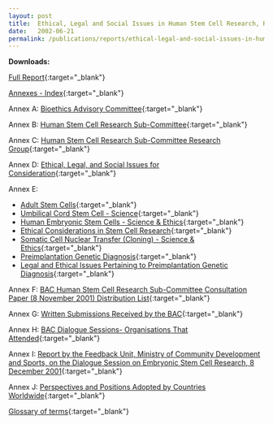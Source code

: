 ```yaml
---
layout: post
title:  Ethical, Legal and Social Issues in Human Stem Cell Research, Reproductive and Therapeutic Cloning
date:   2002-06-21
permalink: /publications/reports/ethical-legal-and-social-issues-in-human-stem-cell-research-reproductive-and-therapeutic-cloning
---
```


**Downloads:**

[Full Report](/files/publications/reports/ethical-legal-and-social-issues-in-human-stem-cell-research-reproduction-full-report.pdf){:target="_blank"}

[Annexes - Index](/files/publications/reports/ethical-legal-and-social-issues-in-human-stem-cell-research-reproduction-full-report-annex.pdf){:target="_blank"}

Annex A: [Bioethics Advisory Committee](/files/publications/reports/ethical-legal-and-social-issues-in-human-stem-cell-research-reproduction-full-report-annex-a.pdf){:target="_blank"}

Annex B: [Human Stem Cell Research Sub-Committee](/files/publications/reports/ethical-legal-and-social-issues-in-human-stem-cell-research-reproduction-full-report-annex-b.pdf){:target="_blank"}

Annex C: [Human Stem Cell Research Sub-Committee Research Group](/files/publications/reports/ethical-legal-and-social-issues-in-human-stem-cell-research-reproduction-full-report-annex-c.pdf){:target="_blank"}

Annex D: [Ethical, Legal, and Social Issues for Consideration](/files/publications/reports/ethical-legal-and-social-issues-in-human-stem-cell-research-reproduction-full-report-annex-d.pdf){:target="_blank"}

Annex E:
- [Adult Stem Cells](/files/publications/reports/ethical-legal-and-social-issues-in-human-stem-cell-research-reproduction-full-report-annex-e-1.pdf){:target="_blank"}
- [Umbilical Cord Stem Cell - Science](/files/publications/reports/ethical-legal-and-social-issues-in-human-stem-cell-research-reproduction-full-report-annex-e-2.pdf){:target="_blank"}
- [Human Embryonic Stem Cells - Science & Ethics](/files/publications/reports/ethical-legal-and-social-issues-in-human-stem-cell-research-reproduction-full-report-annex-e-3.pdf){:target="_blank"}
- [Ethical Considerations in Stem Cell Research](/files/publications/reports/ethical-legal-and-social-issues-in-human-stem-cell-research-reproduction-full-report-annex-e-4.pdf){:target="_blank"}
- [Somatic Cell Nuclear Transfer (Cloning) - Science & Ethics](/files/publications/reports/ethical-legal-and-social-issues-in-human-stem-cell-research-reproduction-full-report-annex-e-5.pdf){:target="_blank"}
- [Preimplantation Genetic Diagnosis](/files/publications/reports/ethical-legal-and-social-issues-in-human-stem-cell-research-reproduction-full-report-annex-6.pdf){:target="_blank"}
- [Legal and Ethical Issues Pertaining to Preimplantation Genetic Diagnosis](/files/publications/reports/ethical-legal-and-social-issues-in-human-stem-cell-research-reproduction-full-report-annex-7.pdf){:target="_blank"}

Annex F: [BAC Human Stem Cell Research Sub-Committee Consultation Paper (8 November 2001) Distribution List](/files/publications/reports/ethical-legal-and-social-issues-in-human-stem-cell-research-reproduction-full-report-annex-f.pdf){:target="_blank"}

Annex G: [Written Submissions Received by the BAC](/files/publications/reports/ethical-legal-and-social-issues-in-human-stem-cell-research-reproduction-full-report-annex-g.pdf){:target="_blank"}

Annex H: [BAC Dialogue Sessions- Organisations That Attended](/files/publications/reports/ethical-legal-and-social-issues-in-human-stem-cell-research-reproduction-full-report-annex-h.pdf){:target="_blank"}

Annex I: [Report by the Feedback Unit, Ministry of Community Development and Sports, on the Dialogue Session on Embryonic Stem Cell Research, 8 December 2001](/files/publications/reports/ethical-legal-and-social-issues-in-human-stem-cell-research-reproduction-full-report-annex-i.pdf){:target="_blank"}

Annex J: [Perspectives and Positions Adopted by Countries Worldwide](/files/publications/reports/ethical-legal-and-social-issues-in-human-stem-cell-research-reproduction-full-report-annex-j.pdf){:target="_blank"}

[Glossary of terms](/files/publications/reports/ethical-legal-and-social-issues-in-human-stem-cell-research-reproduction-glosory.pdf){:target="_blank"}

